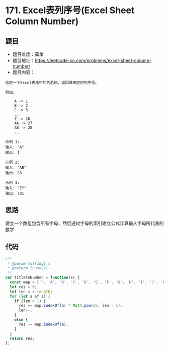 # 171. Excel表列序号(Excel Sheet Column Number)

## 题目
* 题目难度：简单
* 题目地址：https://leetcode-cn.com/problems/excel-sheet-column-number/
* 题目内容：
```
给定一个Excel表格中的列名称，返回其相应的列序号。

例如，

    A -> 1
    B -> 2
    C -> 3
    ...
    Z -> 26
    AA -> 27
    AB -> 28 
    ...

示例 1:
输入: "A"
输出: 1

示例 2:
输入: "AB"
输出: 28

示例 3:
输入: "ZY"
输出: 701
```


## 思路
建立一个数组包含所有字母，然后通过字母的索引建立公式计算输入字母所代表的数字


## 代码
```JavaScript
/**
 * @param {string} s
 * @return {number}
 */
var titleToNumber = function(s) {
  const map = ['', 'A', 'B', 'C', 'D', 'E', 'F', 'G', 'H', 'I', 'J', 'K', 'L', 'M', 'N', 'O', 'P', 'Q', 'R', 'S', 'T', 'U', 'V', 'W', 'X', 'Y', 'Z'];
  let res = 0;
  let len = s.length;
  for (let a of s) {
    if (len > 1) {
      res += map.indexOf(a) * Math.pow(26, len - 1);
      len--;
    }
    else {
      res += map.indexOf(a);
    }
  }
  return res;
};
```
